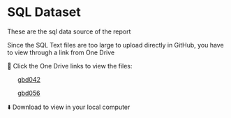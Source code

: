 # SQL Dataset

These are the sql data source of the report

Since the SQL Text files are too large to upload directly in GitHub, you have to view through a link from One Drive

 🔗 Click the One Drive links to view the files:
 
&nbsp;&nbsp;&nbsp;&nbsp;&nbsp; [gbd042](https://1drv.ms/u/c/777dbd67e68511a2/EcxzvAGeDJREm55wNpEl8DEBOyJl2CetAULz5YGs_p5pBA?e=oh8H9v)
 
&nbsp;&nbsp;&nbsp;&nbsp;&nbsp; [gbd056](https://1drv.ms/u/c/777dbd67e68511a2/ESkDYacsDRtMralH3V6jNUwBT4nFMfvN_mZOcGodGJ5HMw?e=GLnUF5)
 

 ⬇️ Download to view in your local computer
